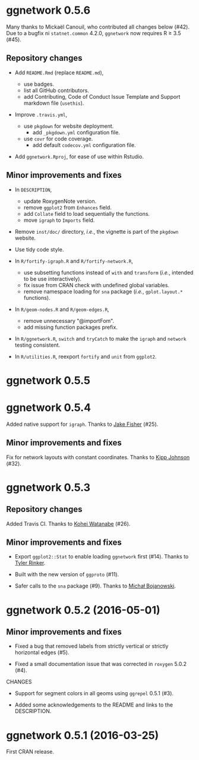 ggnetwork 0.5.6
===============

Many thanks to Mickaël Canouil, who contributed all changes below (#42).
Due to a bugfix ni `statnet.common` 4.2.0, `ggnetwork` now requires R ≥ 3.5 (#45).

## Repository changes

* Add `README.Rmd` (replace `README.md`), 
  + use badges.
  + list all GitHub contributors.
  + add Contributing, Code of Conduct Issue Template and Support markdown file (`usethis`).

* Improve `.travis.yml`,
  + use `pkgdown` for website deployment.
      - add `_pkgdown.yml` configuration file.
  + use `covr` for code coverage.
      - add default `codecov.yml` configuration file.
  
* Add `ggnetwork.Rproj`, for ease of use within Rstudio.

## Minor improvements and fixes

* In `DESCRIPTION`,
  + update RoxygenNote version.
  + remove `ggplot2` from `Enhances` field.
  + add `Collate` field to load sequentially the functions.
  + move `igraph` to `Imports` field.
  
* Remove `inst/doc/` directory, *i.e.*, the vignette is part of the `pkgdown` website.

* Use tidy code style.

* In `R/fortify-igraph.R` and `R/fortify-network.R`, 
  + use subsetting functions instead of `with` and `transform` (*i.e.*, intended to be use interactively).
  + fix issue from CRAN check with undefined global variables.
  + remove namespace loading for `sna` package (*i.e.*, `gplot.layout.*` functions).
  
* In `R/geom-nodes.R` and `R/geom-edges.R`, 
  + remove unnecessary "@importFom".
  + add missing function packages prefix.
  
* In `R/ggnetwork.R`, `switch` and `tryCatch` to make the `igraph` and `network` testing consistent.
  
* In `R/utilities.R`, reexport `fortify` and `unit` from `ggplot2`.



ggnetwork 0.5.5
===============
  

ggnetwork 0.5.4
===============

Added native support for `igraph`. Thanks to [Jake Fisher](https://github.com/jcfisher) (#25).

## Minor improvements and fixes

Fix for network layouts with constant coordinates. Thanks to [Kipp Johnson](https://github.com/kippjohnson) (#32).


ggnetwork 0.5.3
===============

## Repository changes

Added Travis CI. Thanks to [Kohei Watanabe](https://github.com/koheiw) (#26).

## Minor improvements and fixes

* Export `ggplot2::Stat` to enable loading `ggnetwork` first (#14). Thanks to [Tyler Rinker](https://github.com/trinker).

* Built with the new version of `ggproto` (#11).

* Safer calls to the `sna` package (#9). Thanks to [Michał Bojanowski](https://github.com/mbojan).


ggnetwork 0.5.2 (2016-05-01)
============================

## Minor improvements and fixes

* Fixed a bug that removed labels from strictly vertical or strictly horizontal edges (#5).

* Fixed a small documentation issue that was corrected in `roxygen` 5.0.2 (#4).

CHANGES

* Support for segment colors in all geoms using `ggrepel` 0.5.1 (#3).

* Added some acknowledgements to the README and links to the DESCRIPTION.


ggnetwork 0.5.1 (2016-03-25)
============================

First CRAN release.
